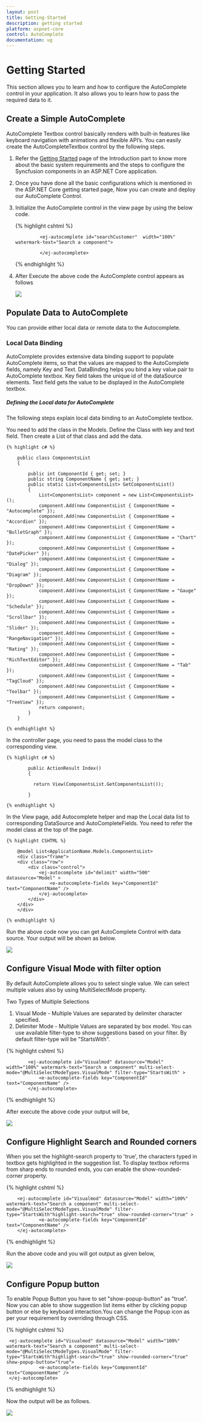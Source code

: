 ```yaml
---
layout: post
title: Getting-Started
description: getting started
platform: aspnet-core
control: AutoComplete 
documentation: ug
---
```


# Getting Started

This section allows you to learn and how to configure the AutoComplete control in your application. It also allows you to learn how to pass the required data to it.


## Create a Simple AutoComplete 

AutoComplete Textbox control basically renders with built-in features like keyboard navigation with animations and flexible API’s. You can easily create the AutoCompleteTextbox control by the following steps.

1. Refer the [Getting Started](https://help.syncfusion.com/aspnet-core/getting-started) page of the Introduction part to know more about the basic system requirements and the steps to configure the Syncfusion components in an ASP.NET Core application.
2. Once you have done all the basic configurations which is mentioned in the ASP.NET Core getting started page, Now you can create and deploy our AutoComplete Control.
3. Initialize the AutoComplete control in the view page by using the below code.

    {% highlight cshtml %}

                <ej-autocomplete id="searchCustomer"  width="100%" watermark-text="Search a component">
                
                </ej-autocomplete>

    {% endhighlight %}

4. After Execute the above code the AutoComplete control appears as follows

    ![](Getting-Started_Images/default.png)


## Populate Data to AutoComplete

You can provide either local data or remote data to the Autocomplete.

### Local Data Binding

AutoComplete provides extensive data binding support to populate AutoComplete items, so that the values are mapped to the AutoComplete fields, namely Key and Text. DataBinding helps you bind a key value pair to AutoComplete textbox. Key field takes the unique id of the dataSource elements. Text field gets the value to be displayed in the AutoComplete textbox.

##### Defining the Local data for AutoComplete

The following steps explain local data binding to an AutoComplete textbox.

You need to add the class in the Models. Define the Class with key and text field. Then create a List of that class and add the data.

    {% highlight c# %}

        public class ComponentsList
        {

            public int ComponentId { get; set; }
            public string ComponentName { get; set; }          
            public static List<ComponentsList> GetComponentsList()
            {
                List<ComponentsList> component = new List<ComponentsList>();
                component.Add(new ComponentsList { ComponentName = "Autocomplete" });
                component.Add(new ComponentsList { ComponentName = "Accordion" });
                component.Add(new ComponentsList { ComponentName = "BulletGraph" });
                component.Add(new ComponentsList { ComponentName = "Chart" });
                component.Add(new ComponentsList { ComponentName = "DatePicker" });
                component.Add(new ComponentsList { ComponentName = "Dialog" });
                component.Add(new ComponentsList { ComponentName = "Diagram" });
                component.Add(new ComponentsList { ComponentName = "DropDown" });
                component.Add(new ComponentsList { ComponentName = "Gauge" });
                component.Add(new ComponentsList { ComponentName = "Schedule" });
                component.Add(new ComponentsList { ComponentName = "Scrollbar" });
                component.Add(new ComponentsList { ComponentName = "Slider" });
                component.Add(new ComponentsList { ComponentName = "RangeNavigatior" });
                component.Add(new ComponentsList { ComponentName = "Rating" });
                component.Add(new ComponentsList { ComponentName = "RichTextEditor" });
                component.Add(new ComponentsList { ComponentName = "Tab" });
                component.Add(new ComponentsList { ComponentName = "TagCloud" });
                component.Add(new ComponentsList { ComponentName = "Toolbar" });
                component.Add(new ComponentsList { ComponentName = "TreeView" });               
                return component;
            }
        }

    {% endhighlight %}

In the controller page, you need to pass the model class to the corresponding view.

    {% highlight c# %}

            public ActionResult Index()
            {
            
              return View(ComponentsList.GetComponentsList());  

            }

    {% endhighlight %}

In the View page, add Autocomplete helper and map the Local data list to corresponding DataSource and AutoCompleteFields. You need to refer the model class at the top of the page.

    {% highlight CSHTML %}

        @model List<ApplicationName.Models.ComponentsList>
        <div class="frame">
        <div class="row">
            <div class="control">           
                <ej-autocomplete id="delimit" width="500" datasource="Model" >
                    <e-autocomplete-fields key="ComponentId" text="ComponentName" />
                </ej-autocomplete>
            </div>       
        </div>
        </div>

    {% endhighlight %}

Run the above code now you can get AutoComplete Control with data source. Your output will be shown as below.

![](Getting-Started_Images/datasource.png)

## Configure Visual Mode with filter option

By default AutoComplete allows you to select single value. We can select multiple values also by using MultiSelectMode property.

Two Types of Multiple Selections

1. Visual Mode     - Multiple Values are separated by delimiter character specified.
2. Delimiter Mode  - Multiple Values are separated by box model.
You can use available filter-type to show suggestions based on your filter. By default filter-type will be "StartsWith".

{% highlight cshtml %}

            <ej-autocomplete id="Visualmod" datasource="Model" width="100%" watermark-text="Search a component" multi-select-mode="@MultiSelectModeTypes.VisualMode" filter-type="StartsWith" >                
                <e-autocomplete-fields key="ComponentId" text="ComponentName" />
            </ej-autocomplete>
            
{% endhighlight %}

After execute the above code your output will be,

![](Getting-Started_Images/Visualmode.png)

## Configure Highlight Search and Rounded corners

When you set the highlight-search property to 'true', the characters typed in textbox gets highlighted in the suggestion list. To display textbox reforms from sharp ends to rounded ends, you can enable the show-rounded-corner property.

{% highlight cshtml %}

        <ej-autocomplete id="Visualmod" datasource="Model" width="100%" watermark-text="Search a component" multi-select-mode="@MultiSelectModeTypes.VisualMode" filter-type="StartsWith"highlight-search="true" show-rounded-corner="true" >                
                <e-autocomplete-fields key="ComponentId" text="ComponentName" />
        </ej-autocomplete>
            
{% endhighlight %}

Run the above code and you will got output as given below,

![](Getting-Started_Images/Highlighted.png)

## Configure Popup button

To enable Popup Button you have to set "show-popup-button" as "true". Now you can able to show suggestion list items either by clicking popup button or else by keyboard interaction.You can change the Popup icon as per your requirement by overriding through CSS.

{% highlight cshtml %}

     <ej-autocomplete id="Visualmod" datasource="Model" width="100%" watermark-text="Search a component" multi-select-mode="@MultiSelectModeTypes.VisualMode" filter-type="StartsWith"highlight-search="true" show-rounded-corner="true"  show-popup-button="true">                
                <e-autocomplete-fields key="ComponentId" text="ComponentName" />
     </ej-autocomplete>
            
{% endhighlight %}

Now the output will be as follows.

![](Getting-Started_Images/ShowPopup.png)
